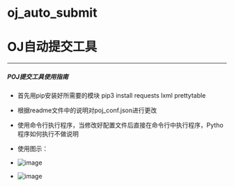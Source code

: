# oj_auto_submit

# OJ自动提交工具

--------------------------------

##### POJ提交工具使用指南

- 首先用pip安装好所需要的模块 pip3 install requests lxml prettytable
- 根据readme文件中的说明对poj_conf.json进行更改

- 使用命令行执行程序，当修改好配置文件后直接在命令行中执行程序，Pytho程序如何执行不做说明

- 使用图示：
- ![image](https://github.com/LiuYinCarl/oj_auto_submit/row/master/images/poj1.png)
- ![image](https://github.com/LiuYinCarl/oj_auto_submit/row/master/images/poj2.png)

